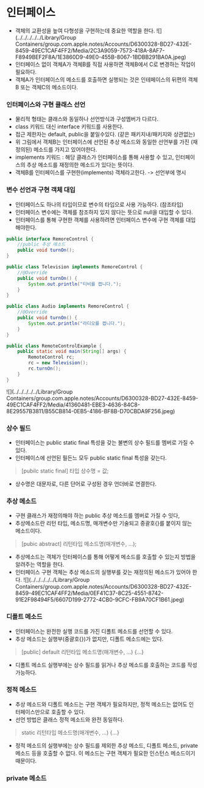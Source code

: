 # 인터페이스
* 객체의 교환성을 높여 다형성을 구현하는데 중요한 역할을 한다.
![](../../../../../Library/Group Containers/group.com.apple.notes/Accounts/D6300328-BD27-432E-8459-49EC1CAF4FF2/Media/2C3A9059-7573-418A-8AF7-F8949BEF2F8A/1E3860D9-49E0-455B-8067-1BDBB291BA0A.jpeg)
* 인터페이스 없이 객체A가 객체B를 직접 사용하면 객체B에서 C로 변경하는 작업이 필요하다.
* 객체A가 인터페이스의 메소드를 호출하면 실행되는 것은 인테페이스의 뒤편의 객체B 또는 객체C의 메소드이다.
### 인터페이스와 구현 클래스 선언
* 물리적 형태는 클래스와 동일하나 선언방식과 구성멤버가 다르다.
* class 키워드 대신 interface 키워드를 사용한다.
* 접근 제한자는 default, public을 붙일수있다. (같은 패키지내/패키지와 상관없는)
* 위 그림에서 객체B는 인터페이스에 선언된 추상 메소드와 동일한 선언부를 가진 (재정의된) 메소드를 가지고 있어야한다.
* implements 키워드 : 해당 클래스가 인터페이스를 통해 사용할 수 있고, 인터페이스의 추상 메소드를 재정의한 메소드가 있다는 뜻이다.
* 객체B를 인터페이스를 구현한(implements) 객체라고한다. -> 선언부에 명시
### 변수 선언과 구현 객체 대입
* 인터페이스도 하나의 타입이므로 변수의 타입으로 사용 가능하다. (참조타입)
* 인터페이스 변수에는 객체를 참조하지 있지 않다는 뜻으로 null을 대입할 수 있다.
* 인터페이스를 통해 구현한 객체를 사용하려면 인터페이스 변수에 구현 객체를 대입해야한다.
```java
public interface RemoreControl {
    //public 추상 매소드
    public void turnOn();
}
```
```java
public class Television implements RemoreControl {
    //@Override
    public void turnOn() {
        System.out.println("티비를 켭니다.");
    }
}
```
```java
public class Audio implements RemoreControl {
    //@Override
    public void turnOn() {
        System.out.println("라디오를 켭니다.");
    }
}
```
```java
public class RemoteControlExample {
    public static void main(String[] args) {
        RemoteControl rc;
        rc = new Television();
        rc.turnOn();
    }
}
```

![](../../../../../Library/Group Containers/group.com.apple.notes/Accounts/D6300328-BD27-432E-8459-49EC1CAF4FF2/Media/41360481-EBE3-4636-84C8-8E29557B3811/B55CB814-0EB5-4186-BF8B-D70CBDA9F256.jpeg)
### 상수 필드
* 인터페이스는 public static final 특성을 갖는 불변의 상수 필드를 멤버로 가질 수 있다.
* 인터페이스에 선언된 필든느 모두 public static final 특성을 갖는다.
> [pubilc static final] 타입 상수명 = 값;
* 상수명은 대문자로, 다른 단어로 구성된 경우 언더바로 연결한다.

### 추상 메소드
* 구현 클래스가 재정의해야 하는 public 추상 메소드를 멤버로 가질 수 잇다,
* 추상메소드란 리턴 타입, 메소드명, 매개변수만 기술되고 중괄호{}를 붙이지 않는 메소드이다.
> [pubic abstract] 리턴타입 메소드명(매개변수, ...);
* 추상메소드는 객체가 인터페이스를 통해 어떻게 메소드를 호출할 수 있는지 방법을 알려주는 역할을 한다.
* 인터페이스 구현 객체는 추상 메소드의 실행부를 갖는 재정의된 메소드가 있어야 한다.
  ![](../../../../../Library/Group Containers/group.com.apple.notes/Accounts/D6300328-BD27-432E-8459-49EC1CAF4FF2/Media/0EF41C37-8C25-4551-8742-91E2F98494F5/6607D199-2772-4CB0-9CFC-FB9A70CF1B61.jpeg)

### 디폴트 메소드
* 인터페이스는 완전한 실행 코드를 가진 디폴트 메소드를 선언할 수 있다.
* 추상 메소드는 실행부(중괄호{})가 없지만, 디폴트 메소드에는 있다.
>[public] default 리턴타입 메소드명(매개변수, ...) {...}
* 디폴트 메소드 실행부에는 상수 필드를 읽거나 추상 메소드를 호출하는 코드를 작성가능하다.

### 정적 메소드
* 추상 메소드와 디폴트 메소드는 구현 객체가 필요하지만, 정적 메소드는 없어도 인터페이스만으로 호출할 수 있다.
* 선언 방법은 클래스 정적 메소드와 완전 동일하다.
> static 리턴타입 메소드명(매개변수, ...) {...}
* 정적 메소드의 실행부에는 상수 필드를 제외한 추상 메소드, 디폴트 메소드, private 메소드 등을 호출할 수 없다.
    이 메소드는 구현 객체가 필요한 인스턴스 메소드이기 때문이다.

### private 메소드
